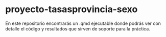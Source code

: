 # proyecto-tasasprovincia-sexo
En este repositorio encontrarás un .qmd ejecutable donde podrás ver con detalle el código y resultados que sirven de soporte para la práctica.
